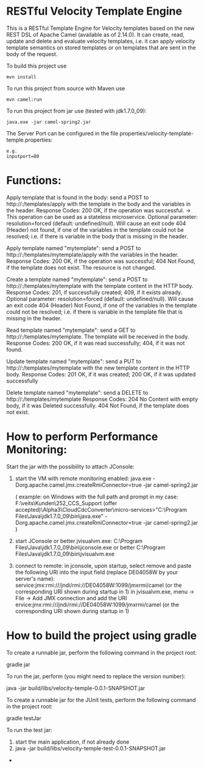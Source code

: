 RESTful Velocity Template Engine
================================

This is a RESTful Template Engine for Velocity templates based on the new REST DSL of Apache Camel (available as of 2.14.0). It can create, read, update and delete and evaluate velocity templates, i.e. it can apply velocity template semantics on stored templates or on templates that are sent in the body of the request.

To build this project use

    mvn install

To run this project from source with Maven use

    mvn camel:run
    
To run this project from jar use (tested with jdk1.7.0_09):

    java.exe -jar camel-spring2.jar
    
The Server Port can be configured in the file properties/velocity-template-temple.properties:
    
    e.g.
    inputport=80

Functions:
==========

Apply template that is found in the body:
	send a POST to http://<server>:<port>/templates/apply with the template in the body and the variables in the header.
	Response Codes: 200 OK, if the operation was successful.
	-> This operation can be used as a stateless microservice.
	Optional parameter: resolution=forced (default: undefined/null). Will cause an exit code 404 (Header) not found, if one of the variables in the template could not be resolved; i.e. if there is variable in the body that is missing in the header. 
	
Apply template named "mytemplate":
	send a POST to http://<server>:<port>/templates/mytemplate/apply with the variables in the header.
	Response Codes: 200 OK, if the operation was successful; 404 Not Found, if the template does not exist. The resource is not changed.
	
Create a template named "mytemplate": 
	send a POST to http://<server>:<port>/templates/mytemplate with the template content in the HTTP body.
	Response Codes: 201, if successfully created; 409, if it exists already.
	Optional parameter: resolution=forced (default: undefined/null). Will cause an exit code 404 (Header) Not Found, if one of the variables in the template could not be resolved; i.e. if there is variable in the template file that is missing in the header. 

Read template named "mytemplate": 
	send a GET to http://<server>:<port>/templates/mytemplate. The template will be received in the body.
	Response Codes: 200 OK, if it was read successfully; 404, if it was not found.

Update template named "mytemplate": 
	send a PUT to http://<server>:<port>/templates/mytemplate with the new template content in the HTTP body.
	Response Codes: 201 OK, if it was created; 200 OK, if it was updated successfully

Delete template named "mytemplate":
	send a DELETE to http://<server>:<port>/templates/mytemplate
	Response Codes: 204 No Content with empty body, if it was Deleted successfully. 404 Not Found, if the template does not exist.

    
How to perform Performance Monitoring:
======================================

Start the jar with the possibility to attach JConsole:
1) start the VM with remote monitoring enabled:
   java.exe -Dorg.apache.camel.jmx.createRmiConnector=true -jar camel-spring2.jar
   
   (
   example: on Windows with the full path and prompt in my case:
   F:\veits\Kunden\252_CCS_Support (offer accepted)\Alpha3\CloudCdcConverter\micro-services>"C:\Program Files\Java\jdk1.7.0_09\bin\java.exe" -Dorg.apache.camel.jmx.createRmiConnector=true -jar camel-spring2.jar
   )

2) start JConsole or better jvisualvm.exe: 
   C:\Program Files\Java\jdk1.7.0_09\bin\jconsole.exe
   or better
   C:\Program Files\Java\jdk1.7.0_09\bin\jvisualvm.exe
   
3) connect to remote:
   in jconsole, upon startup, select remove and paste the following URI into the input field (replace DE04058W by your server's name):
   service:jmx:rmi:///jndi/rmi://DE04058W:1099/jmxrmi/camel (or the corresponding URI shown during startup in 1)
   in jvisualvm.exe, menu -> File -> Add JMX connection and add the URI
   ervice:jmx:rmi:///jndi/rmi://DE04058W:1099/jmxrmi/camel (or the corresponding URI shown during startup in 1)
     

How to build the project using gradle
=====================================

To create a runnable jar, perform the following command in the project root:

   gradle jar

To run the jar, perform (you might need to replace the version number):

   java -jar build/libs/velocity-temple-0.0.1-SNAPSHOT.jar

To create a runnable jar for the JUnit tests, perform the following command in the project root:

   gradle testJar

To run the test jar:

   1) start the main application, if not already done
   2) java -jar build/libs/velocity-temple-test-0.0.1-SNAPSHOT.jar

-
